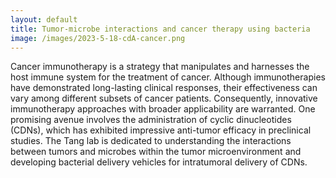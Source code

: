```yaml
---
layout: default
title: Tumor-microbe interactions and cancer therapy using bacteria
image: /images/2023-5-18-cdA-cancer.png
---
```


Cancer immunotherapy is a strategy that manipulates and harnesses the host immune system for the treatment of cancer. Although immunotherapies have demonstrated long-lasting clinical responses, their effectiveness can vary among different subsets of cancer patients. Consequently, innovative immunotherapy approaches with broader applicability are warranted. One promising avenue involves the administration of cyclic dinucleotides (CDNs), which has exhibited impressive anti-tumor efficacy in preclinical studies. The Tang lab is dedicated to understanding the interactions between tumors and microbes within the tumor microenvironment and developing bacterial delivery vehicles for intratumoral delivery of CDNs. 
